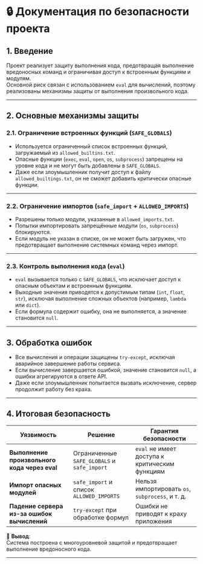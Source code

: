 # 🔒 Документация по безопасности проекта

## 1. Введение
Проект реализует защиту выполнения кода, предотвращая выполнение вредоносных команд и ограничивая доступ к встроенным функциям и модулям.  
Основной риск связан с использованием `eval` для вычислений, поэтому реализованы механизмы защиты от выполнения произвольного кода.

---

## 2. Основные механизмы защиты

### **2.1. Ограничение встроенных функций (`SAFE_GLOBALS`)**
- Используется ограниченный список встроенных функций, загружаемый из `allowed_builtins.txt`.
- Опасные функции (`exec`, `eval`, `open`, `os`, `subprocess`) запрещены на уровне кода и не могут быть добавлены в `SAFE_GLOBALS`.
- Даже если злоумышленник получит доступ к файлу `allowed_builtings.txt`, он не сможет добавить критически опасные функции.

---

### **2.2. Ограничение импортов (`safe_import` + `ALLOWED_IMPORTS`)**
- Разрешены только модули, указанные в `allowed_imports.txt`.
- Попытки импортировать запрещённые модули (`os`, `subprocess`) блокируются.
- Если модуль не указан в списке, он не может быть загружен, что предотвращает выполнение системных команд через импорт.

---

### **2.3. Контроль выполнения кода (`eval`)**
- `eval` вызывается только с `SAFE_GLOBALS`, что исключает доступ к опасным объектам и встроенным функциям.
- Выходные значения приводятся к допустимым типам (`int`, `float`, `str`), исключая выполнение сложных объектов (например, `lambda` или `dict`).
- Если формула содержит ошибку, она не выполняется, а значение становится `null`.

---

## 3. Обработка ошибок
- Все вычисления и операции защищены `try-except`, исключая аварийное завершение работы сервиса.
- Если вычисление завершается ошибкой, значение становится `null`, а ошибки агрегируются в ответе API.
- Даже если злоумышленник попытается вызвать исключение, сервер продолжит работу без краха.

---

## 4. Итоговая безопасность

| Уязвимость                     | Решение                                         | Гарантия безопасности                 |
|---------------------------------|------------------------------------------------|---------------------------------------|
| **Выполнение произвольного кода через eval** | Ограниченные `SAFE_GLOBALS` и `safe_import` | `eval` не имеет доступа к критическим функциям |
| **Импорт опасных модулей** | `safe_import` и список `ALLOWED_IMPORTS` | Нельзя импортировать `os`, `subprocess`, и т. д. |
| **Падение сервера из-за ошибок вычислений** | `try-except` при обработке формул | Ошибки не приводят к краху приложения |

📌 **Вывод**:  
Система построена с многоуровневой защитой и предотвращает выполнение вредоносного кода.

---

